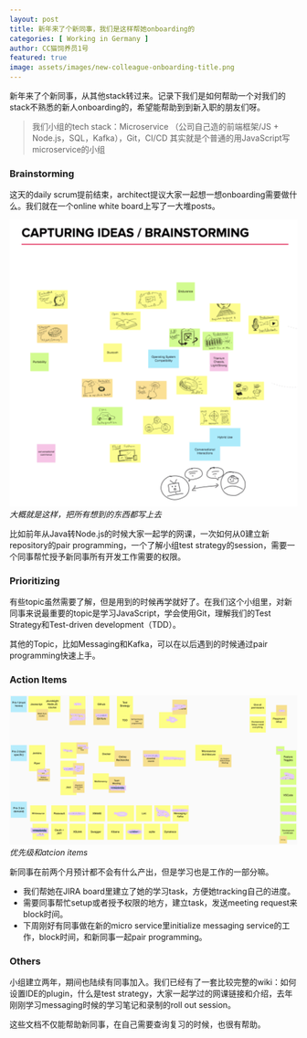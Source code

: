 ```yaml
---
layout: post
title: 新年来了个新同事，我们是这样帮她onboarding的
categories: [ Working in Germany ]
author: CC猫饲养员1号
featured: true
image: assets/images/new-colleague-onboarding-title.png
---
```


新年来了个新同事，从其他stack转过来。记录下我们是如何帮助一个对我们的stack不熟悉的新人onboarding的，希望能帮助到到新入职的朋友们呀。

> 我们小组的tech stack：Microservice （公司自己造的前端框架/JS + Node.js，SQL，Kafka），Git，CI/CD
> 其实就是个普通的用JavaScript写microservice的小组

### Brainstorming

这天的daily scrum提前结束，architect提议大家一起想一想onboarding需要做什么。我们就在一个online white board上写了一大堆posts。

![drawing](/assets/images/new-colleague-brainstorming.png)
*大概就是这样，把所有想到的东西都写上去*

比如前年从Java转Node.js的时候大家一起学的网课，一次如何从0建立新repository的pair programming，一个了解小组test strategy的session，需要一个同事帮忙授予新同事所有开发工作需要的权限。

### Prioritizing

有些topic虽然需要了解，但是用到的时候再学就好了。在我们这个小组里，对新同事来说最重要的topic是学习JavaScript，学会使用Git，理解我们的Test Strategy和Test-driven development（TDD）。

其他的Topic，比如Messaging和Kafka，可以在以后遇到的时候通过pair programming快速上手。

### Action Items

![drawing](/assets/images/new-colleague-onboarding.png)
*优先级和atcion items*

新同事在前两个月预计都不会有什么产出，但是学习也是工作的一部分嘛。
- 我们帮她在JIRA board里建立了她的学习task，方便她tracking自己的进度。
- 需要同事帮忙setup或者授予权限的地方，建立task，发送meeting request来block时间。
- 下周刚好有同事做在新的micro service里initialize messaging service的工作，block时间，和新同事一起pair programming。

### Others

小组建立两年，期间也陆续有同事加入。我们已经有了一套比较完整的wiki：如何设置IDE的plugin，什么是test strategy，大家一起学过的网课链接和介绍，去年刚刚学习messaging时候的学习笔记和录制的roll out session。

这些文档不仅能帮助新同事，在自己需要查询复习的时候，也很有帮助。